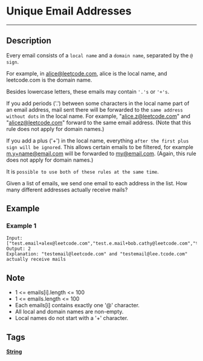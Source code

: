# Unique Email Addresses
-----
## Description
Every email consists of a `local name` and a `domain name`, separated by the `@ sign`.

For example, in alice@leetcode.com, alice is the local name, and leetcode.com is the domain name.

Besides lowercase letters, these emails may contain `'.'s` or `'+'s`.

If you add periods ('.') between some characters in the local name part of an email address, mail sent there will be forwarded to the `same address without dots` in the local name.  For example, "alice.z@leetcode.com" and "alicez@leetcode.com" forward to the same email address.  (Note that this rule does not apply for domain names.)

If you add a plus ('+') in the local name, everything `after the first plus sign will be ignored`. This allows certain emails to be filtered, for example m.y+name@email.com will be forwarded to my@email.com.  (Again, this rule does not apply for domain names.)

It is `possible to use both of these rules at the same time`.

Given a list of emails, we send one email to each address in the list.  How many different addresses actually receive mails? 

## Example
### Example 1
```
Input: ["test.email+alex@leetcode.com","test.e.mail+bob.cathy@leetcode.com","testemail+david@lee.tcode.com"]
Output: 2
Explanation: "testemail@leetcode.com" and "testemail@lee.tcode.com" actually receive mails
```

## Note
* 1 <= emails[i].length <= 100
* 1 <= emails.length <= 100
* Each emails[i] contains exactly one '@' character.
* All local and domain names are non-empty.
* Local names do not start with a '+' character.

## Tags
**[String](https://leetcode.com/tag/string)**
